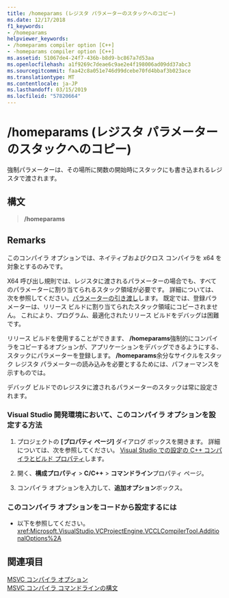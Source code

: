 ```yaml
---
title: /homeparams (レジスタ パラメーターのスタックへのコピー)
ms.date: 12/17/2018
f1_keywords:
- /homeparams
helpviewer_keywords:
- /homeparams compiler option [C++]
- -homeparams compiler option [C++]
ms.assetid: 51067de4-24f7-436b-b8d9-bc867a7d53aa
ms.openlocfilehash: a1f9269c7deae6c9ae2e4f198006ad09dd37abc3
ms.sourcegitcommit: faa42c8a051e746d99dcebe70fd4bbaf3b023ace
ms.translationtype: MT
ms.contentlocale: ja-JP
ms.lasthandoff: 03/15/2019
ms.locfileid: "57820664"
---
```

# <a name="homeparams-copy-register-parameters-to-stack"></a>/homeparams (レジスタ パラメーターのスタックへのコピー)

強制パラメーターは、その場所に関数の開始時にスタックにも書き込まれるレジスタで渡されます。

## <a name="syntax"></a>構文

> **/homeparams**

## <a name="remarks"></a>Remarks

このコンパイラ オプションでは、ネイティブおよびクロス コンパイラを x64 を対象とするのみです。

X64 呼び出し規則では、レジスタに渡されるパラメーターの場合でも、すべてのパラメーターに割り当てられるスタック領域が必要です。 詳細については、次を参照してください。[パラメーターの引き渡し](../../build/x64-calling-convention.md#parameter-passing)します。 既定では、登録パラメーターは、リリース ビルドに割り当てられたスタック領域にコピーされません。 これにより、プログラム、最適化されたリリース ビルドをデバッグは困難です。

リリース ビルドを使用することができます、 **/homeparams**強制的にコンパイラをコピーするオプションが、アプリケーションをデバッグできるようにする、スタックにパラメーターを登録します。 **/homeparams**余分なサイクルをスタック レジスタ パラメーターの読み込みを必要とするためには、パフォーマンスを示すものでは。

デバッグ ビルドでのレジスタに渡されるパラメーターのスタックは常に設定されます。

### <a name="to-set-this-compiler-option-in-the-visual-studio-development-environment"></a>Visual Studio 開発環境において、このコンパイラ オプションを設定する方法

1. プロジェクトの **[プロパティ ページ]** ダイアログ ボックスを開きます。 詳細については、次を参照してください。 [Visual Studio での設定の C++ コンパイラとビルド プロパティ](../working-with-project-properties.md)します。

1. 開く、**構成プロパティ** > **C/C++** > **コマンドライン**プロパティ ページ。

1. コンパイラ オプションを入力して、**追加オプション**ボックス。

### <a name="to-set-this-compiler-option-programmatically"></a>このコンパイラ オプションをコードから設定するには

- 以下を参照してください。<xref:Microsoft.VisualStudio.VCProjectEngine.VCCLCompilerTool.AdditionalOptions%2A>

## <a name="see-also"></a>関連項目

[MSVC コンパイラ オプション](compiler-options.md)<br/>
[MSVC コンパイラ コマンドラインの構文](compiler-command-line-syntax.md)
